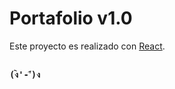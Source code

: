 # Portafolio v1.0

Este proyecto es realizado con [React](https://facebook.github.io/create-react-app/docs/getting-started).

##

### `(ง︡'-'︠)ง`
